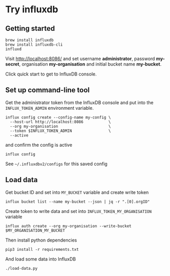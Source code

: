 # Try influxdb

## Getting started

    brew install influxdb
    brew install influxdb-cli
    influxd

Visit <http://localhost:8086/> and set username **administrator**, password **my-secret**,
organisation **my-organisation** and initial bucket name **my-bucket**.

Click quick start to get to InfluxDB console.

## Set up command-line tool

Get the administrator token from the InfluxDB console and put into the
`INFLUX_TOKEN_ADMIN` environment variable.

    influx config create --config-name my-config \
      --host-url http://localhost:8086           \
      --org my-organisation                      \
      --token $INFLUX_TOKEN_ADMIN                \
      --active

and confirm the config is active

    influx config

See `~/.influxdbv2/configs` for this saved config

## Load data

Get bucket ID and set into `MY_BUCKET` variable and create write token

    influx bucket list --name my-bucket --json | jq -r ".[0].orgID"

Create token to write data and set into `INFLUX_TOKEN_MY_ORGANISATION` variable

    influx auth create --org my-organisation --write-bucket $MY_ORGANISATION_MY_BUCKET

Then install python dependencies

    pip3 install -r requirements.txt

And load some data into InfluxDB

    ./load-data.py
